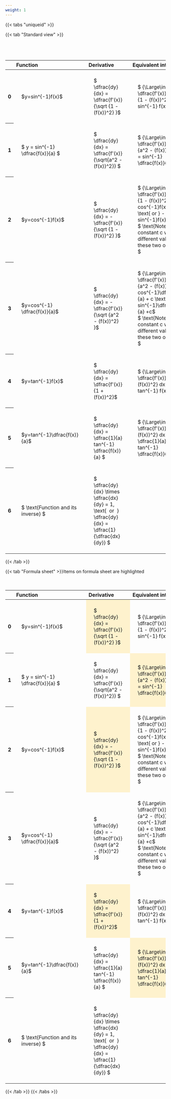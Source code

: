 ```yaml
---
weight: 1
---
```


{{< tabs "uniqueid" >}}

{{< tab "Standard view" >}}

#  
<br>
<style type="text/css">
#T_668ab th.col_heading {
  text-align: left;
  font-size: 1em;
}
#T_668ab td {
  text-align: left;
  font-size: 1em;
  padding: 1.5em;
}
#T_668ab_row0_col0, #T_668ab_row1_col0, #T_668ab_row2_col0, #T_668ab_row3_col0, #T_668ab_row4_col0, #T_668ab_row5_col0, #T_668ab_row6_col0 {
  width: 200px;
  white-space: pre-wrap;
}
#T_668ab_row0_col1, #T_668ab_row1_col1, #T_668ab_row2_col1, #T_668ab_row3_col1, #T_668ab_row4_col1, #T_668ab_row5_col1, #T_668ab_row6_col1 {
  width: 300px;
  white-space: pre-wrap;
}
#T_668ab_row0_col2, #T_668ab_row1_col2, #T_668ab_row2_col2, #T_668ab_row3_col2, #T_668ab_row4_col2, #T_668ab_row5_col2, #T_668ab_row6_col2 {
  width: 400px;
  white-space: pre-wrap;
}
#T_668ab_row0_col3, #T_668ab_row1_col3, #T_668ab_row2_col3, #T_668ab_row3_col3, #T_668ab_row4_col3, #T_668ab_row5_col3, #T_668ab_row6_col3 {
  width: 600px;
  white-space: pre-wrap;
}
</style>
<table id="T_668ab">
  <thead>
    <tr>
      <th class="blank level0" >&nbsp;</th>
      <th id="T_668ab_level0_col0" class="col_heading level0 col0" >Function</th>
      <th id="T_668ab_level0_col1" class="col_heading level0 col1" >Derivative</th>
      <th id="T_668ab_level0_col2" class="col_heading level0 col2" >Equivalent integral</th>
      <th id="T_668ab_level0_col3" class="col_heading level0 col3" >Comment</th>
    </tr>
  </thead>
  <tbody>
    <tr>
      <th id="T_668ab_level0_row0" class="row_heading level0 row0" >0</th>
      <td id="T_668ab_row0_col0" class="data row0 col0" >$y=sin^{-1}f(x)$</td>
      <td id="T_668ab_row0_col1" class="data row0 col1" >$ \dfrac{dy}{dx} = \dfrac{f'(x)} {\sqrt {1 - (f(x))^2} }$</td>
      <td id="T_668ab_row0_col2" class="data row0 col2" >$ {\Large\int} \dfrac{f'(x)} {\sqrt {1 - (f(x))^2} } dx = sin^{-1} f(x) + c$</td>
      <td id="T_668ab_row0_col3" class="data row0 col3" ></td>
    </tr>
    <tr>
      <th id="T_668ab_level0_row1" class="row_heading level0 row1" >1</th>
      <td id="T_668ab_row1_col0" class="data row1 col0" >$ y = sin^{-1} \dfrac{f(x)}{a} $</td>
      <td id="T_668ab_row1_col1" class="data row1 col1" >$ \dfrac{dy}{dx} = \dfrac{f'(x)}{\sqrt{a^2 - (f(x))^2}} $</td>
      <td id="T_668ab_row1_col2" class="data row1 col2" >$ {\Large\int} \dfrac{f'(x)} {\sqrt {a^2 - (f(x))^2} } dx = sin^{-1} \dfrac{f(x)}{a} + c$</td>
      <td id="T_668ab_row1_col3" class="data row1 col3" ></td>
    </tr>
    <tr>
      <th id="T_668ab_level0_row2" class="row_heading level0 row2" >2</th>
      <td id="T_668ab_row2_col0" class="data row2 col0" >$y=cos^{-1}f(x)$</td>
      <td id="T_668ab_row2_col1" class="data row2 col1" >$ \dfrac{dy}{dx} = - \dfrac{f'(x)} {\sqrt {1 - (f(x))^2} }$</td>
      <td id="T_668ab_row2_col2" class="data row2 col2" >$ {\Large\int} - \dfrac{f'(x)} {\sqrt {1 - (f(x))^2} }  = cos^{-1}f(x) + c \text{ or } -sin^{-1}f(x) +c$
$ \text{Note the constant c will have different values with these two options} $</td>
      <td id="T_668ab_row2_col3" class="data row2 col3" ></td>
    </tr>
    <tr>
      <th id="T_668ab_level0_row3" class="row_heading level0 row3" >3</th>
      <td id="T_668ab_row3_col0" class="data row3 col0" >$y=cos^{-1} \dfrac{f(x)}{a}$</td>
      <td id="T_668ab_row3_col1" class="data row3 col1" >$ \dfrac{dy}{dx} = - \dfrac{f'(x)} {\sqrt {a^2 - (f(x))^2} }$</td>
      <td id="T_668ab_row3_col2" class="data row3 col2" >$ {\Large\int} - \dfrac{f'(x)} {\sqrt {a^2 - (f(x))^2} }  = cos^{-1}\dfrac{f(x)}{a} + c \text{ or } -sin^{-1}\dfrac{f(x)}{a} +c$
$ \text{Note the constant c will have different values with these two options} $</td>
      <td id="T_668ab_row3_col3" class="data row3 col3" ></td>
    </tr>
    <tr>
      <th id="T_668ab_level0_row4" class="row_heading level0 row4" >4</th>
      <td id="T_668ab_row4_col0" class="data row4 col0" >$y=tan^{-1}f(x)$</td>
      <td id="T_668ab_row4_col1" class="data row4 col1" >$ \dfrac{dy}{dx} = \dfrac{f'(x)} {1 + (f(x))^2}$</td>
      <td id="T_668ab_row4_col2" class="data row4 col2" >$ {\Large\int} \dfrac{f'(x)} {1 + (f(x))^2} dx = \ tan^{-1} f(x) + c$</td>
      <td id="T_668ab_row4_col3" class="data row4 col3" ></td>
    </tr>
    <tr>
      <th id="T_668ab_level0_row5" class="row_heading level0 row5" >5</th>
      <td id="T_668ab_row5_col0" class="data row5 col0" >$y=tan^{-1}\dfrac{f(x)}{a}$</td>
      <td id="T_668ab_row5_col1" class="data row5 col1" >$ \dfrac{dy}{dx} =  \dfrac{1}{a} tan^{-1} \dfrac{f(x)}{a} $</td>
      <td id="T_668ab_row5_col2" class="data row5 col2" >$ {\Large\int} \dfrac{f'(x)} {a^2 + (f(x))^2} dx = \dfrac{1}{a} tan^{-1} \dfrac{f(x)}{a} + c$</td>
      <td id="T_668ab_row5_col3" class="data row5 col3" ></td>
    </tr>
    <tr>
      <th id="T_668ab_level0_row6" class="row_heading level0 row6" >6</th>
      <td id="T_668ab_row6_col0" class="data row6 col0" >$ \text{Function and its inverse} $</td>
      <td id="T_668ab_row6_col1" class="data row6 col1" >$ \dfrac{dy}{dx} \times \dfrac{dx}{dy} = 1, \text{  or  } \dfrac{dy}{dx} = \dfrac{1}{\dfrac{dx}{dy}} $</td>
      <td id="T_668ab_row6_col2" class="data row6 col2" ></td>
      <td id="T_668ab_row6_col3" class="data row6 col3" >Formula can be utilised to calculate otherwise hard to differentiate inverse functions</td>
    </tr>
  </tbody>
</table>
{{< /tab >}}

{{< tab "Formula sheet" >}}Items on formula sheet are highlighted
<br><br><br>
<style type="text/css">
#T_8fd5f th.col_heading {
  text-align: left;
  font-size: 1em;
}
#T_8fd5f td {
  text-align: left;
  font-size: 1em;
  padding: 1.5em;
}
#T_8fd5f_row0_col0, #T_8fd5f_row1_col0, #T_8fd5f_row2_col0, #T_8fd5f_row3_col0, #T_8fd5f_row4_col0, #T_8fd5f_row5_col0, #T_8fd5f_row6_col0 {
  width: 200px;
  white-space: pre-wrap;
}
#T_8fd5f_row0_col1, #T_8fd5f_row2_col1, #T_8fd5f_row4_col1 {
  width: 300px;
  background-color: rgba(255,194,10, 0.2);
  white-space: pre-wrap;
}
#T_8fd5f_row0_col2, #T_8fd5f_row2_col2, #T_8fd5f_row3_col2, #T_8fd5f_row4_col2, #T_8fd5f_row6_col2 {
  width: 400px;
  white-space: pre-wrap;
}
#T_8fd5f_row0_col3, #T_8fd5f_row1_col3, #T_8fd5f_row2_col3, #T_8fd5f_row3_col3, #T_8fd5f_row4_col3, #T_8fd5f_row5_col3, #T_8fd5f_row6_col3 {
  width: 600px;
  white-space: pre-wrap;
}
#T_8fd5f_row1_col1, #T_8fd5f_row3_col1, #T_8fd5f_row5_col1, #T_8fd5f_row6_col1 {
  width: 300px;
  white-space: pre-wrap;
}
#T_8fd5f_row1_col2, #T_8fd5f_row5_col2 {
  width: 400px;
  background-color: rgba(255,194,10, 0.2);
  white-space: pre-wrap;
}
</style>
<table id="T_8fd5f">
  <thead>
    <tr>
      <th class="blank level0" >&nbsp;</th>
      <th id="T_8fd5f_level0_col0" class="col_heading level0 col0" >Function</th>
      <th id="T_8fd5f_level0_col1" class="col_heading level0 col1" >Derivative</th>
      <th id="T_8fd5f_level0_col2" class="col_heading level0 col2" >Equivalent integral</th>
      <th id="T_8fd5f_level0_col3" class="col_heading level0 col3" >Comment</th>
    </tr>
  </thead>
  <tbody>
    <tr>
      <th id="T_8fd5f_level0_row0" class="row_heading level0 row0" >0</th>
      <td id="T_8fd5f_row0_col0" class="data row0 col0" >$y=sin^{-1}f(x)$</td>
      <td id="T_8fd5f_row0_col1" class="data row0 col1" >$ \dfrac{dy}{dx} = \dfrac{f'(x)} {\sqrt {1 - (f(x))^2} }$</td>
      <td id="T_8fd5f_row0_col2" class="data row0 col2" >$ {\Large\int} \dfrac{f'(x)} {\sqrt {1 - (f(x))^2} } dx = sin^{-1} f(x) + c$</td>
      <td id="T_8fd5f_row0_col3" class="data row0 col3" ></td>
    </tr>
    <tr>
      <th id="T_8fd5f_level0_row1" class="row_heading level0 row1" >1</th>
      <td id="T_8fd5f_row1_col0" class="data row1 col0" >$ y = sin^{-1} \dfrac{f(x)}{a} $</td>
      <td id="T_8fd5f_row1_col1" class="data row1 col1" >$ \dfrac{dy}{dx} = \dfrac{f'(x)}{\sqrt{a^2 - (f(x))^2}} $</td>
      <td id="T_8fd5f_row1_col2" class="data row1 col2" >$ {\Large\int} \dfrac{f'(x)} {\sqrt {a^2 - (f(x))^2} } dx = sin^{-1} \dfrac{f(x)}{a} + c$</td>
      <td id="T_8fd5f_row1_col3" class="data row1 col3" ></td>
    </tr>
    <tr>
      <th id="T_8fd5f_level0_row2" class="row_heading level0 row2" >2</th>
      <td id="T_8fd5f_row2_col0" class="data row2 col0" >$y=cos^{-1}f(x)$</td>
      <td id="T_8fd5f_row2_col1" class="data row2 col1" >$ \dfrac{dy}{dx} = - \dfrac{f'(x)} {\sqrt {1 - (f(x))^2} }$</td>
      <td id="T_8fd5f_row2_col2" class="data row2 col2" >$ {\Large\int} - \dfrac{f'(x)} {\sqrt {1 - (f(x))^2} }  = cos^{-1}f(x) + c \text{ or } -sin^{-1}f(x) +c$
$ \text{Note the constant c will have different values with these two options} $</td>
      <td id="T_8fd5f_row2_col3" class="data row2 col3" ></td>
    </tr>
    <tr>
      <th id="T_8fd5f_level0_row3" class="row_heading level0 row3" >3</th>
      <td id="T_8fd5f_row3_col0" class="data row3 col0" >$y=cos^{-1} \dfrac{f(x)}{a}$</td>
      <td id="T_8fd5f_row3_col1" class="data row3 col1" >$ \dfrac{dy}{dx} = - \dfrac{f'(x)} {\sqrt {a^2 - (f(x))^2} }$</td>
      <td id="T_8fd5f_row3_col2" class="data row3 col2" >$ {\Large\int} - \dfrac{f'(x)} {\sqrt {a^2 - (f(x))^2} }  = cos^{-1}\dfrac{f(x)}{a} + c \text{ or } -sin^{-1}\dfrac{f(x)}{a} +c$
$ \text{Note the constant c will have different values with these two options} $</td>
      <td id="T_8fd5f_row3_col3" class="data row3 col3" ></td>
    </tr>
    <tr>
      <th id="T_8fd5f_level0_row4" class="row_heading level0 row4" >4</th>
      <td id="T_8fd5f_row4_col0" class="data row4 col0" >$y=tan^{-1}f(x)$</td>
      <td id="T_8fd5f_row4_col1" class="data row4 col1" >$ \dfrac{dy}{dx} = \dfrac{f'(x)} {1 + (f(x))^2}$</td>
      <td id="T_8fd5f_row4_col2" class="data row4 col2" >$ {\Large\int} \dfrac{f'(x)} {1 + (f(x))^2} dx = \ tan^{-1} f(x) + c$</td>
      <td id="T_8fd5f_row4_col3" class="data row4 col3" ></td>
    </tr>
    <tr>
      <th id="T_8fd5f_level0_row5" class="row_heading level0 row5" >5</th>
      <td id="T_8fd5f_row5_col0" class="data row5 col0" >$y=tan^{-1}\dfrac{f(x)}{a}$</td>
      <td id="T_8fd5f_row5_col1" class="data row5 col1" >$ \dfrac{dy}{dx} =  \dfrac{1}{a} tan^{-1} \dfrac{f(x)}{a} $</td>
      <td id="T_8fd5f_row5_col2" class="data row5 col2" >$ {\Large\int} \dfrac{f'(x)} {a^2 + (f(x))^2} dx = \dfrac{1}{a} tan^{-1} \dfrac{f(x)}{a} + c$</td>
      <td id="T_8fd5f_row5_col3" class="data row5 col3" ></td>
    </tr>
    <tr>
      <th id="T_8fd5f_level0_row6" class="row_heading level0 row6" >6</th>
      <td id="T_8fd5f_row6_col0" class="data row6 col0" >$ \text{Function and its inverse} $</td>
      <td id="T_8fd5f_row6_col1" class="data row6 col1" >$ \dfrac{dy}{dx} \times \dfrac{dx}{dy} = 1, \text{  or  } \dfrac{dy}{dx} = \dfrac{1}{\dfrac{dx}{dy}} $</td>
      <td id="T_8fd5f_row6_col2" class="data row6 col2" ></td>
      <td id="T_8fd5f_row6_col3" class="data row6 col3" >Formula can be utilised to calculate otherwise hard to differentiate inverse functions</td>
    </tr>
  </tbody>
</table>
{{< /tab >}}
{{< /tabs >}}